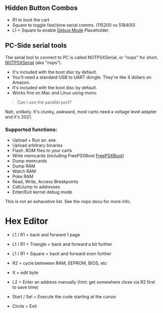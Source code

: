 ## Hidden Button Combos

- R1 to boot the cart
- Square to toggle fast/slow serial comms. (115200 vs 518400)
- L1 + Square to enable [Debug Mode](/debugger/#debug-mode)
Placeholder.

## PC-Side serial tools

The serial tool to connect to PC is called NOTPSXSerial, or "nops" for short.
[NOTPSXSerial](https://github.com/JonathanDotCel/NOTPSXSerial) (aka "nops").

- It's included with the boot disc by default.
- You'll need a standard USB to UART dongle. They're like 4 dollars on Amazon.
- It's included with the boot disc by default.
- Works fine on Mac and Linux using mono.

>Can I use the parallel port?

Nah, unlikely. It's clunky, awkward, most carts need a voltage level adapter and it's 2021.

### Supported functions:

- Upload + Run an .exe
- Upload arbitrary binaries
- Flash .ROM files to your carts
- Write memcards (including FreePSXBoot [FreePSXBoot](bit.ly/freepsxboot))
- Dump memcards
- Dump RAM
- Watch RAM
- Poke RAM
- Read, Write, Access Breakpoints
- Call/Jump to addresses
- Enter/Exit kernel debug mode

This is not an exhaustive list. See the nops docu for more info.

# Hex Editor

- L1 / R1 = back and forward 1 page
- L1 / R1 + Triangle = back and forward a bit further
- L1 / R1 + Square = back and forward even further

- R2 = cycle beteween RAM, EEPROM, BIOS, etc

- X = edit byte

- L2  = Enter an address manually
(hint: get somewhere close via R2 first to save time)

- Start / Sel = Execute the code starting at the cursor

- Circle = Exit




